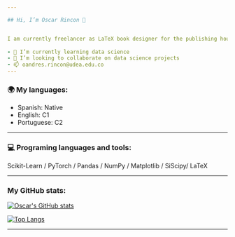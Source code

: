 ```yaml
---

## Hi, I’m Oscar Rincon 👋


I am currently freelancer as LaTeX book designer for the publishing house of the Universidad de Antioquia. I have been a lecturer in courses of physics for the biology department and the master's degree in teaching mathematics at the University of Antioquia. 
 
- 🌱 I’m currently learning data science
- 💞️ I’m looking to collaborate on data science projects
- 📫 oandres.rincon@udea.edu.co
---
```

### 🌍 My languages:

- Spanish: Native
- English: C1
- Portuguese: C2

---

### 💻 Programing languages and tools: 

Scikit-Learn / PyTorch / Pandas  / NumPy / Matplotlib / SiScipy/  LaTeX

---

### My GitHub stats: 

[![Oscar's GitHub stats](https://github-readme-stats.vercel.app/api?username=oandresrincon)](https://github.com/anuraghazra/github-readme-stats)

[![Top Langs](https://github-readme-stats.vercel.app/api/top-langs/?username=oandresrincon&exclude_repo=github-readme-stats,anuraghazra.github.io)](https://github.com/anuraghazra/github-readme-stats)

---
